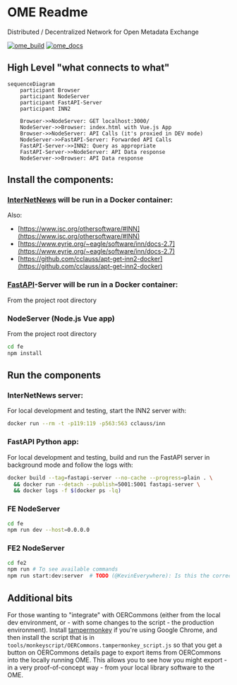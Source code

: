 # OME Readme
Distributed / Decentralized Network for Open Metadata Exchange

[![ome_build](https://github.com/ISKME/Open-Metadata-Exchange/actions/workflows/build.yml/badge.svg)](https://github.com/ISKME/Open-Metadata-Exchange/actions/workflows/build.yml)
[![ome_docs](https://github.com/ISKME/Open-Metadata-Exchange/actions/workflows/sphinx.yml/badge.svg)](https://github.com/ISKME/Open-Metadata-Exchange/actions/workflows/sphinx.yml)

## High Level "what connects to what"

```mermaid
sequenceDiagram
	participant Browser
	participant NodeServer
	participant FastAPI-Server
	participant INN2

	Browser->>NodeServer: GET localhost:3000/
	NodeServer->>Browser: index.html with Vue.js App
	Browser->>NodeServer: API Calls (it's proxied in DEV mode)
	NodeServer->>FastAPI-Server: Forwarded API Calls
	FastAPI-Server->>INN2: Query as appropriate
	FastAPI-Server->>NodeServer: API Data response
	NodeServer->>Browser: API Data response
```

## Install the components:
### [InterNetNews](https://github.com/InterNetNews/inn) will be run in a Docker container:
Also:
* [https://www.isc.org/othersoftware/#INN](https://www.isc.org/othersoftware/#INN)
* [https://www.eyrie.org/~eagle/software/inn/docs-2.7](https://www.eyrie.org/~eagle/software/inn/docs-2.7)
* [https://github.com/cclauss/apt-get-inn2-docker](https://github.com/cclauss/apt-get-inn2-docker)

### [FastAPI](https://fastapi.tiangolo.com/)-Server will be run in a Docker container:
From the project root directory

### NodeServer (Node.js Vue app)
From the project root directory
```bash
cd fe
npm install
```

## Run the components
### InterNetNews server:
For local development and testing, start the INN2 server with:
```bash
docker run --rm -t -p119:119 -p563:563 cclauss/inn
```

### FastAPI Python app:
For local development and testing, build and run the FastAPI server
in background mode and follow the logs with:
```bash
docker build --tag=fastapi-server --no-cache --progress=plain . \
  && docker run --detach --publish=5001:5001 fastapi-server \
  && docker logs -f $(docker ps -lq)
```

### FE NodeServer
```bash
cd fe
npm run dev --host=0.0.0.0
```

### FE2 NodeServer
```bash
cd fe2
npm run # To see available commands
npm run start:dev:server  # TODO (@KevinEverywhere): Is this the correct command to display the UI?
```

## Additional bits
For those wanting to "integrate" with OERCommons (either from the
local dev environment, or - with some changes to the script - the
production environment). Install [tampermonkey](https://www.tampermonkey.net/)
if you're using Google Chrome, and then install the script that is in
`tools/monkeyscript/OERCommons.tampermonkey_script.js` so that you get
a button on OERCommons details page to export items from OERCommons
into the locally running OME. This allows you to see how you might
export - in a very proof-of-concept way - from your local library
software to the OME.
